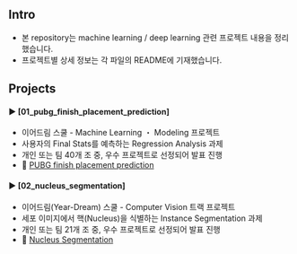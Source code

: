 ####
## Intro
- 본 repository는 machine learning / deep learning 관련 프로젝트 내용을 정리했습니다.
- 프로젝트별 상세 정보는 각 파일의 README에 기재했습니다.
####
## Projects
#### ► [01_pubg_finish_placement_prediction]
- 이어드림 스쿨 - Machine Learning ・ Modeling 프로젝트
- 사용자의 Final Stats를 예측하는 Regression Analysis 과제
- 개인 또는 팀 40개 조 중, 우수 프로젝트로 선정되어 발표 진행
- 📌 [PUBG finish placement prediction](https://drive.google.com/file/d/1yz26V0NXY0HELWS6SWk5FwKcWXonJ9Jc/view?usp=share_link)
####
#### ► [02_nucleus_segmentation]
- 이어드림(Year-Dream) 스쿨 - Computer Vision 트랙 프로젝트
- 세포 이미지에서 핵(Nucleus)을 식별하는 Instance Segmentation 과제
- 개인 또는 팀 21개 조 중, 우수 프로젝트로 선정되어 발표 진행
- 📌 [Nucleus Segmentation](https://drive.google.com/file/d/1RJNDRCeWPNlgSgkD7kC_1u-9MozjumU2/view?usp=share_link)
####
